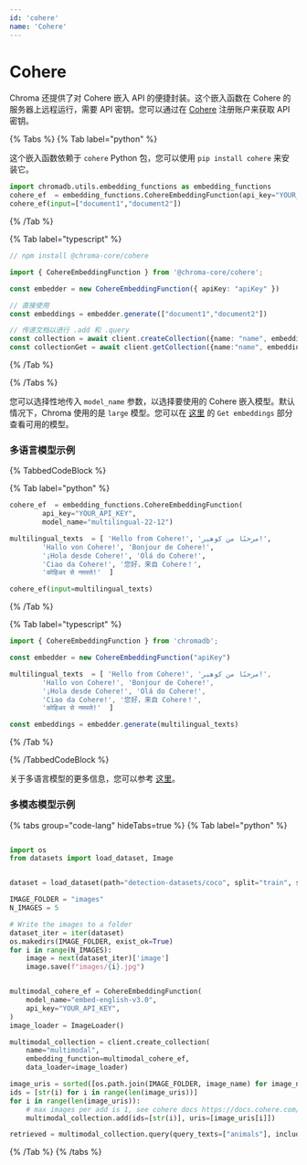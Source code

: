 ```yaml
---
id: 'cohere'
name: 'Cohere'
---
```


# Cohere

Chroma 还提供了对 Cohere 嵌入 API 的便捷封装。这个嵌入函数在 Cohere 的服务器上远程运行，需要 API 密钥。您可以通过在 [Cohere](https://dashboard.cohere.ai/welcome/register) 注册账户来获取 API 密钥。

{% Tabs %}
{% Tab label="python" %}

这个嵌入函数依赖于 `cohere` Python 包，您可以使用 `pip install cohere` 来安装它。

```python
import chromadb.utils.embedding_functions as embedding_functions
cohere_ef  = embedding_functions.CohereEmbeddingFunction(api_key="YOUR_API_KEY",  model_name="large")
cohere_ef(input=["document1","document2"])
```

{% /Tab %}

{% Tab label="typescript" %}

```typescript
// npm install @chroma-core/cohere

import { CohereEmbeddingFunction } from '@chroma-core/cohere';

const embedder = new CohereEmbeddingFunction({ apiKey: "apiKey" })

// 直接使用
const embeddings = embedder.generate(["document1","document2"])

// 传递文档以进行 .add 和 .query
const collection = await client.createCollection({name: "name", embeddingFunction: embedder})
const collectionGet = await client.getCollection({name:"name", embeddingFunction: embedder})
```

{% /Tab %}

{% /Tabs %}

您可以选择性地传入 `model_name` 参数，以选择要使用的 Cohere 嵌入模型。默认情况下，Chroma 使用的是 `large` 模型。您可以在 [这里](https://docs.cohere.ai/reference/embed) 的 `Get embeddings` 部分查看可用的模型。

### 多语言模型示例

{% TabbedCodeBlock %}

{% Tab label="python" %}

```python
cohere_ef  = embedding_functions.CohereEmbeddingFunction(
        api_key="YOUR_API_KEY",
        model_name="multilingual-22-12")

multilingual_texts  = [ 'Hello from Cohere!', 'مرحبًا من كوهير!',
        'Hallo von Cohere!', 'Bonjour de Cohere!',
        '¡Hola desde Cohere!', 'Olá do Cohere!',
        'Ciao da Cohere!', '您好，来自 Cohere！',
        'कोहिअर से नमस्ते!'  ]

cohere_ef(input=multilingual_texts)

```

{% /Tab %}

{% Tab label="typescript" %}

```typescript
import { CohereEmbeddingFunction } from 'chromadb';

const embedder = new CohereEmbeddingFunction("apiKey")

multilingual_texts  = [ 'Hello from Cohere!', 'مرحبًا من كوهير!',
        'Hallo von Cohere!', 'Bonjour de Cohere!',
        '¡Hola desde Cohere!', 'Olá do Cohere!',
        'Ciao da Cohere!', '您好，来自 Cohere！',
        'कोहिअर से नमस्ते!'  ]

const embeddings = embedder.generate(multilingual_texts)

```

{% /Tab %}

{% /TabbedCodeBlock %}

关于多语言模型的更多信息，您可以参考 [这里](https://docs.cohere.ai/docs/multilingual-language-models)。

### 多模态模型示例

{% tabs group="code-lang" hideTabs=true %}
{% Tab label="python" %}

```python

import os
from datasets import load_dataset, Image


dataset = load_dataset(path="detection-datasets/coco", split="train", streaming=True)

IMAGE_FOLDER = "images"
N_IMAGES = 5

# Write the images to a folder
dataset_iter = iter(dataset)
os.makedirs(IMAGE_FOLDER, exist_ok=True)
for i in range(N_IMAGES):
    image = next(dataset_iter)['image']
    image.save(f"images/{i}.jpg")


multimodal_cohere_ef = CohereEmbeddingFunction(
    model_name="embed-english-v3.0",
    api_key="YOUR_API_KEY",
)
image_loader = ImageLoader()

multimodal_collection = client.create_collection(
    name="multimodal",
    embedding_function=multimodal_cohere_ef,
    data_loader=image_loader)

image_uris = sorted([os.path.join(IMAGE_FOLDER, image_name) for image_name in os.listdir(IMAGE_FOLDER)])
ids = [str(i) for i in range(len(image_uris))]
for i in range(len(image_uris)):
    # max images per add is 1, see cohere docs https://docs.cohere.com/v2/reference/embed#request.body.images
    multimodal_collection.add(ids=[str(i)], uris=[image_uris[i]])

retrieved = multimodal_collection.query(query_texts=["animals"], include=['data'], n_results=3)

```

{% /Tab %}
{% /tabs %}